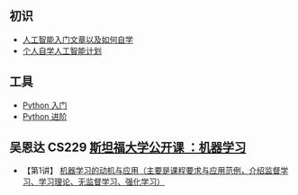 ## 初识

- [人工智能入门文章以及如何自学](https://github.com/ravencrown/AIWorld/issues/1)
- [个人自学人工智能计划](https://github.com/ravencrown/AIWorld/issues/2)

## 工具

- [Python 入门](https://github.com/ravencrown/AIWorld/issues/4)
- [Python 进阶](https://github.com/ravencrown/AIWorld/issues/5)

## 吴恩达 CS229 [斯坦福大学公开课 ：机器学习](http://open.163.com/special/opencourse/machinelearning.html)
 
- 【第1讲】 [机器学习的动机与应用（主要是课程要求与应用范例，介绍监督学习、学习理论、无监督学习、强化学习）](https://github.com/ravencrown/AIWorld/issues/3)
